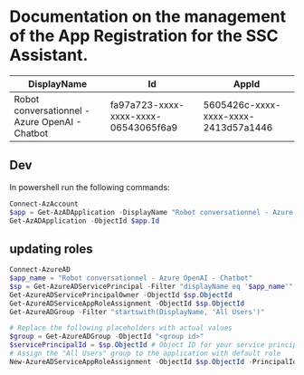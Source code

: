 # Documentation on the management of the App Registration for the SSC Assistant.

|DisplayName|Id|AppId|
|-|-|-|
|Robot conversationnel - Azure OpenAI - Chatbot|fa97a723-xxxx-xxxx-xxxx-06543065f6a9|5605426c-xxxx-xxxx-xxxx-2413d57a1446|

## Dev

In powershell run the following commands:

```powershell
Connect-AzAccount
$app = Get-AzADApplication -DisplayName "Robot conversationnel - Azure OpenAI - Chatbot"
Get-AzADApplication -ObjectId $app.Id
```

## updating roles

```powershell
Connect-AzureAD
$app_name = "Robot conversationnel - Azure OpenAI - Chatbot"
$sp = Get-AzureADServicePrincipal -Filter "displayName eq '$app_name'"
Get-AzureADServicePrincipalOwner -ObjectId $sp.ObjectId
Get-AzureADServiceAppRoleAssignment -ObjectId $sp.ObjectId
Get-AzureADGroup -Filter "startswith(DisplayName, 'All Users')"

# Replace the following placeholders with actual values
$group = Get-AzureADGroup -ObjectId "<group id>"
$servicePrincipalId = $sp.ObjectId # Object ID for your service principal
# Assign the "All Users" group to the application with default role
New-AzureADServiceAppRoleAssignment -ObjectId $sp.ObjectId -PrincipalId $group.ObjectId -ResourceId $servicePrincipalId -Id ([Guid]::Empty)

```